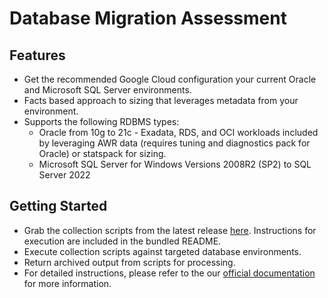 # Database Migration Assessment

## Features

- Get the recommended Google Cloud configuration your current Oracle and Microsoft SQL Server environments.
- Facts based approach to sizing that leverages metadata from your environment.
- Supports the following RDBMS types:
  - Oracle from 10g to 21c - Exadata, RDS, and OCI workloads included by leveraging AWR data (requires tuning and diagnostics pack for Oracle) or statspack for sizing.
  - Microsoft SQL Server for Windows Versions 2008R2 (SP2) to SQL Server 2022

## Getting Started

- Grab the collection scripts from the latest release [here](https://github.com/GoogleCloudPlatform/database-assessment/releases/latest/download/db-migration-assessment-collection-scripts-oracle.zip). Instructions for execution are included in the bundled README.
- Execute collection scripts against targeted database environments.
- Return archived output from scripts for processing.
- For detailed instructions, please refer to the our [official documentation](https://googlecloudplatform.github.io/database-assessment/) for more information.
